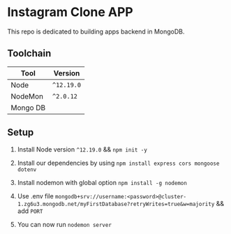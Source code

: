 # Instagram Clone APP

This repo is dedicated to building apps backend in MongoDB.

## Toolchain

| Tool     | Version    |
| -------- | ---------- |
| Node     | `^12.19.0` |
| NodeMon  | `^2.0.12`  |
| Mongo DB |            |

## Setup

1. Install Node version `^12.19.0` && `npm init -y`

2. Install our dependencies by using `npm install express cors mongoose dotenv`

3. Install nodemon with global option `npm install -g nodemon`

4. Use .env file `mongodb+srv://username:<password>@cluster-1.zg6u3.mongodb.net/myFirstDatabase?retryWrites=true&w=majority` && add `PORT`

5. You can now run `nodemon server`
